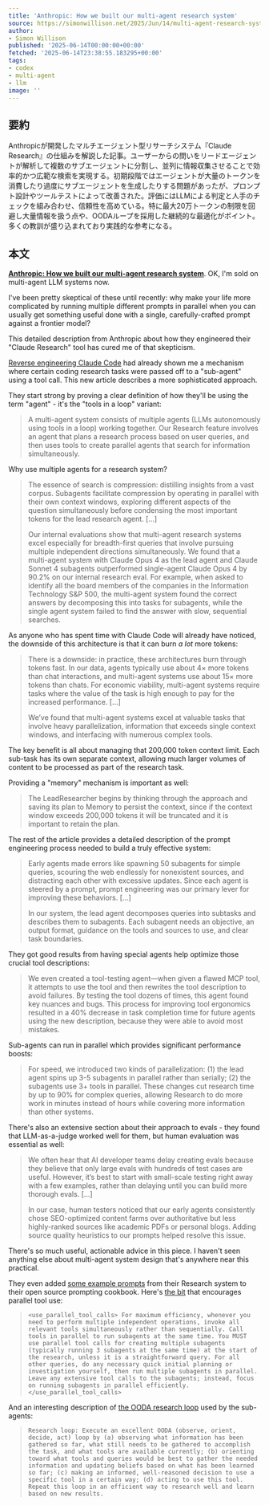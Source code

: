```yaml
---
title: 'Anthropic: How we built our multi-agent research system'
source: https://simonwillison.net/2025/Jun/14/multi-agent-research-system/
author:
- Simon Willison
published: '2025-06-14T00:00:00+00:00'
fetched: '2025-06-14T23:38:55.183295+00:00'
tags:
- codex
- multi-agent
- llm
image: ''
---
```


## 要約

Anthropicが開発したマルチエージェント型リサーチシステム『Claude Research』の仕組みを解説した記事。ユーザーからの問いをリードエージェントが解析して複数のサブエージェントに分割し、並列に情報収集させることで効率的かつ広範な検索を実現する。初期段階ではエージェントが大量のトークンを消費したり過度にサブエージェントを生成したりする問題があったが、プロンプト設計やツールテストによって改善された。評価にはLLMによる判定と人手のチェックを組み合わせ、信頼性を高めている。特に最大20万トークンの制限を回避し大量情報を扱う点や、OODAループを採用した継続的な最適化がポイント。多くの教訓が盛り込まれており実践的な参考になる。

## 本文

**[Anthropic: How we built our multi-agent research system](https://www.anthropic.com/engineering/built-multi-agent-research-system)**. OK, I'm sold on multi-agent LLM systems now.

I've been pretty skeptical of these until recently: why make your life more complicated by running multiple different prompts in parallel when you can usually get something useful done with a single, carefully-crafted prompt against a frontier model?

This detailed description from Anthropic about how they engineered their "Claude Research" tool has cured me of that skepticism.

[Reverse engineering Claude Code](https://simonwillison.net/2025/Jun/2/claude-trace/) had already shown me a mechanism where certain coding research tasks were passed off to a "sub-agent" using a tool call. This new article describes a more sophisticated approach.

They start strong by proving a clear definition of how they'll be using the term "agent" - it's the "tools in a loop" variant:

> A multi-agent system consists of multiple agents (LLMs autonomously using tools in a loop) working together. Our Research feature involves an agent that plans a research process based on user queries, and then uses tools to create parallel agents that search for information simultaneously.

Why use multiple agents for a research system?

> The essence of search is compression: distilling insights from a vast corpus. Subagents facilitate compression by operating in parallel with their own context windows, exploring different aspects of the question simultaneously before condensing the most important tokens for the lead research agent. [...]
>
> Our internal evaluations show that multi-agent research systems excel especially for breadth-first queries that involve pursuing multiple independent directions simultaneously. We found that a multi-agent system with Claude Opus 4 as the lead agent and Claude Sonnet 4 subagents outperformed single-agent Claude Opus 4 by 90.2% on our internal research eval. For example, when asked to identify all the board members of the companies in the Information Technology S&P 500, the multi-agent system found the correct answers by decomposing this into tasks for subagents, while the single agent system failed to find the answer with slow, sequential searches.

As anyone who has spent time with Claude Code will already have noticed, the downside of this architecture is that it can burn *a lot* more tokens:

> There is a downside: in practice, these architectures burn through tokens fast. In our data, agents typically use about 4× more tokens than chat interactions, and multi-agent systems use about 15× more tokens than chats. For economic viability, multi-agent systems require tasks where the value of the task is high enough to pay for the increased performance. [...]
>
> We’ve found that multi-agent systems excel at valuable tasks that involve heavy parallelization, information that exceeds single context windows, and interfacing with numerous complex tools.

The key benefit is all about managing that 200,000 token context limit. Each sub-task has its own separate context, allowing much larger volumes of content to be processed as part of the research task.

Providing a "memory" mechanism is important as well:

> The LeadResearcher begins by thinking through the approach and saving its plan to Memory to persist the context, since if the context window exceeds 200,000 tokens it will be truncated and it is important to retain the plan.

The rest of the article provides a detailed description of the prompt engineering process needed to build a truly effective system:

> Early agents made errors like spawning 50 subagents for simple queries, scouring the web endlessly for nonexistent sources, and distracting each other with excessive updates. Since each agent is steered by a prompt, prompt engineering was our primary lever for improving these behaviors. [...]
>
> In our system, the lead agent decomposes queries into subtasks and describes them to subagents. Each subagent needs an objective, an output format, guidance on the tools and sources to use, and clear task boundaries.

They got good results from having special agents help optimize those crucial tool descriptions:

> We even created a tool-testing agent—when given a flawed MCP tool, it attempts to use the tool and then rewrites the tool description to avoid failures. By testing the tool dozens of times, this agent found key nuances and bugs. This process for improving tool ergonomics resulted in a 40% decrease in task completion time for future agents using the new description, because they were able to avoid most mistakes.

Sub-agents can run in parallel which provides significant performance boosts:

> For speed, we introduced two kinds of parallelization: (1) the lead agent spins up 3-5 subagents in parallel rather than serially; (2) the subagents use 3+ tools in parallel. These changes cut research time by up to 90% for complex queries, allowing Research to do more work in minutes instead of hours while covering more information than other systems.

There's also an extensive section about their approach to evals - they found that LLM-as-a-judge worked well for them, but human evaluation was essential as well:

> We often hear that AI developer teams delay creating evals because they believe that only large evals with hundreds of test cases are useful. However, it’s best to start with small-scale testing right away with a few examples, rather than delaying until you can build more thorough evals. [...]
>
> In our case, human testers noticed that our early agents consistently chose SEO-optimized content farms over authoritative but less highly-ranked sources like academic PDFs or personal blogs. Adding source quality heuristics to our prompts helped resolve this issue.

There's so much useful, actionable advice in this piece. I haven't seen anything else about multi-agent system design that's anywhere near this practical.

They even added [some example prompts](https://github.com/anthropics/anthropic-cookbook/tree/main/patterns/agents/prompts) from their Research system to their open source prompting cookbook. Here's [the bit](https://github.com/anthropics/anthropic-cookbook/blob/46f21f95981e3633d7b1eac235351de4842cf9f0/patterns/agents/prompts/research_lead_agent.md?plain=1#L135-L137) that encourages parallel tool use:

> `<use_parallel_tool_calls> For maximum efficiency, whenever you need to perform multiple independent operations, invoke all relevant tools simultaneously rather than sequentially. Call tools in parallel to run subagents at the same time. You MUST use parallel tool calls for creating multiple subagents (typically running 3 subagents at the same time) at the start of the research, unless it is a straightforward query. For all other queries, do any necessary quick initial planning or investigation yourself, then run multiple subagents in parallel. Leave any extensive tool calls to the subagents; instead, focus on running subagents in parallel efficiently. </use_parallel_tool_calls>`

And an interesting description of [the OODA research loop](https://github.com/anthropics/anthropic-cookbook/blob/46f21f95981e3633d7b1eac235351de4842cf9f0/patterns/agents/prompts/research_subagent.md?plain=1#L10) used by the sub-agents:

> `Research loop: Execute an excellent OODA (observe, orient, decide, act) loop by (a) observing what information has been gathered so far, what still needs to be gathered to accomplish the task, and what tools are available currently; (b) orienting toward what tools and queries would be best to gather the needed information and updating beliefs based on what has been learned so far; (c) making an informed, well-reasoned decision to use a specific tool in a certain way; (d) acting to use this tool. Repeat this loop in an efficient way to research well and learn based on new results.`
